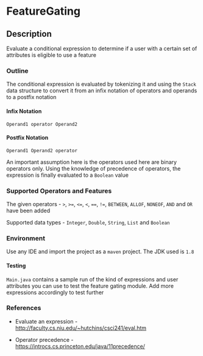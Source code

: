 # FeatureGating

## Description
 
 Evaluate a conditional expression to determine if a user with a certain set of attributes is eligible to use a feature
 
 ### Outline
  The conditional expression is evaluated by tokenizing it and using the ```Stack``` data structure to convert it from an infix notation of operators and operands to a postfix notation
 
 #### Infix Notation
 ```Operand1 operator Operand2```
 
 #### Postfix Notation
 ```Operand1 Operand2 operator```
 
 An important assumption here is the operators used here are binary operators only. Using the knowledge of precedence of operators, the expression is finally evaluated to a ```Boolean``` value
 
 ### Supported Operators and Features
 The given operators - ```>```, ```>=```, ```<=```, ```<```, ```==```, ```!=```, ```BETWEEN```, ```ALLOF```, ```NONEOF```, ```AND``` and ```OR``` have been added
 
 Supported data types - ```Integer```, ```Double```, ```String```, ```List``` and ```Boolean```
 
 ### Environment
 Use any IDE and import the project as a ```maven``` project. The JDK used is ```1.8```
 
 #### Testing
 ```Main.java``` contains a sample run of the kind of expressions and user attributes you can use to test the feature gating module. Add more expressions accordingly to test further
 
 ### References
 - Evaluate an expression -
 http://faculty.cs.niu.edu/~hutchins/csci241/eval.htm
 
 - Operator precedence -
 https://introcs.cs.princeton.edu/java/11precedence/
 
